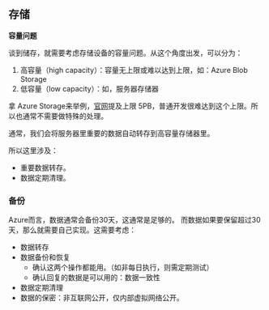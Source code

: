 

## 存储

**容量问题**

谈到储存，就需要考虑存储设备的容量问题。从这个角度出发，可以分为：

1. 高容量（high capacity）：容量无上限或难以达到上限，如：Azure Blob Storage
2. 低容量（low capacity）：如，服务器存储器

拿 Azure Storage来举例，[官网](https://learn.microsoft.com/en-us/azure/storage/common/scalability-targets-standard-account)提及上限 5PB，普通开发很难达到这个上限。所以也通常不需要做特殊的处理。

通常，我们会将服务器里重要的数据自动转存到高容量存储器里。

所以这里涉及：

- 重要数据转存。
- 数据定期清理。

### 备份

Azure而言，数据通常会备份30天，这通常是足够的。
而数据如果要保留超过30天，那么就需要自己实现。这需要考虑：

- 数据转存
- 数据备份和恢复
  - 确认这两个操作都能用。（如非每日执行，则需定期测试）
  - 确认回复的数据是可以用的：数据一致性
- 数据定期清理
- 数据的保密：非互联网公开，仅内部虚拟网络公开。
